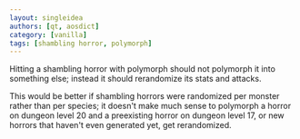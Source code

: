 ```yaml
---
layout: singleidea
authors: [qt, aosdict]
category: [vanilla]
tags: [shambling horror, polymorph]
---
```

Hitting a shambling horror with polymorph should not polymorph it into something
else; instead it should rerandomize its stats and attacks.

This would be better if shambling horrors were randomized per monster rather
than per species; it doesn't make much sense to polymorph a horror on dungeon
level 20 and a preexisting horror on dungeon level 17, or new horrors that
haven't even generated yet, get rerandomized.
